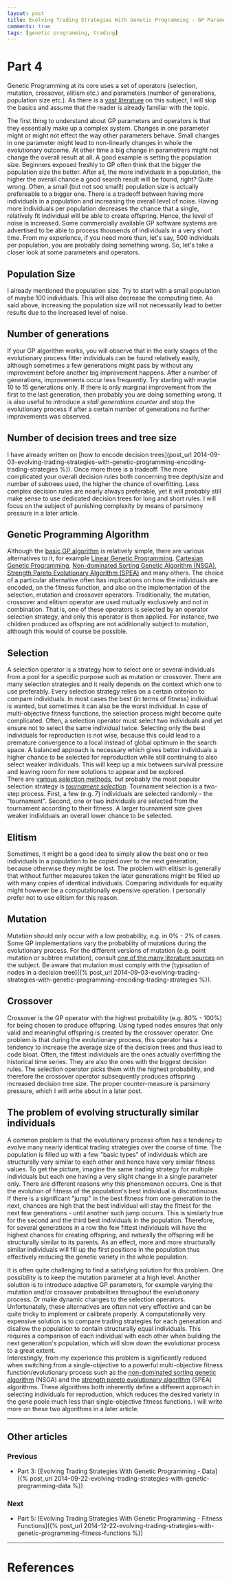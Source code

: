 ```yaml
---
layout: post
title: Evolving Trading Strategies With Genetic Programming - GP Parameters and Operators
comments: true
tags: [genetic programming, trading]
---
```

# Part 4
Genetic Programming at its core uses a set of operators (selection, mutation, crossover, elitism etc.) and parameters (number of generations, population size etc.). As there is a [vast literature](http://cswww.essex.ac.uk/staff/poli/gp-field-guide/) on this subject, I will skip the basics and assume that the reader is already familiar with the topic.<span class="more"></span>

The first thing to understand about GP parameters and operators is that they essentially make up a complex system. Changes in one parameter might or might not effect the way other parameters behave. Small changes in one parameter might lead to non-linearly changes in whole the evolutionary outcome. At other time a big change in parametrers might not change the overall result at all. A good example is setting the population size. Beginners exposed freshly to GP often think that the bigger the population size the better. After all, the more individuals in a population, the higher the overall chance a good search result will be found, right? Quite wrong. Often, a small (but not soo small!) population size is actually prefereable to a bigger one. There is a tradeoff between having more individuals in a population and increasing the overall level of noise. Having more individuals per population decreases the chance that a single, relatively fit individual will be able to create offspring. Hence, the level of noise is increased. Some commercially available GP software systems are advertised to be able to process thousends of individuals in a very short time. From my experience, if you need more than, let's say, 500 individuals per population, you are probably doing something wrong. So, let's take a closer look at some parameters and operators.

## Population Size
I already mentioned the population size. Try to start with a small population of maybe 100 individuals. This will also decrease the computing time. As said above, increasing the population size will not necessarily lead to better results due to the increased level of noise.

## Number of generations
If your GP algorithm works, you will observe that in the early stages of the evolutionary process fitter individuals can be found relatively easily, although sometimes a few generations might pass by without any improvement before another big improvement happens. After a number of generations, improvements occur less frequently. Try starting with maybe 10 to 15 generations only. If there is only marginal improvement from the first to the last generation, then probably you are doing something wrong. It is also useful to introduce a _stall generations counter_ and stop the evolutionary process if after a certain number of generations no further improvements was observed.

## Number of decision trees and tree size
I have already written on [how to encode decision trees](post_url 2014-09-03-evolving-trading-strategies-with-genetic-programming-encoding-trading-strategies %}). Once more there is a tradeoff. The more complicated your overall decision rules both concerning tree depth/size and number of subtrees used, the higher the chance of overfitting. Less complex decision rules are nearly always preferable, yet it will probably still make sense to use dedicated decision trees for long and short rules. I will focus on the subject of punishing complexity by means of parsimony pressure in a later article.

## Genetic Programming Algorithm
Although the [basic GP algorithm](http://www.geneticprogramming.com/Tutorial/index.html) is relatively simple, there are various alternatives to it, for example [Linear Genetic Programming](http://en.wikipedia.org/wiki/Linear_genetic_programming), [Cartesian Genetic Programming](http://researchcommons.waikato.ac.nz/bitstream/handle/10289/6838/Cartesian%20genetic%20programming%20for%20trading.pdf?sequence=1), [Non-dominated Sorting Genetic Algorithm (NSGA)](http://www.cleveralgorithms.com/nature-inspired/evolution/nsga.html), [Strength Pareto Evolutionary Algorithm (SPEA)](http://www.cleveralgorithms.com/nature-inspired/evolution/spea.html) and many others. The choice of a particular alternative often has implications on how the individuals are encoded, on the fitness function, and also on the implementation of the selection, mutation and crossover operators. Traditionally, the mutation, crossover and elitism operator are used mutually exclusively and not in combination. That is, one of these operators is selected by an operator selection strategy, and only this operator is then applied. For instance, two children produced as offspring are not additionally subject to mutation, although this would of course be possible.

## Selection
A selection operator is a strategy how to select one or several individuals from a pool for a specific purpose such as mutation or crossover. There are many selection strategies and it really depends on the context which one to use preferably. Every selection strategy relies on a certain criterion to compare individuals. In most cases the best (in terms of fitness) individual is wanted, but sometimes it can also be the worst individual. In case of multi-objective fitness functions, the selection process might become quite complicated. Often, a selection operator must select two individuals and yet ensure not to select the same individual twice. Selecting only the best individuals for reproduction is not wise, because this could lead to a premature convergence to a local instead of global optimum in the search space. A balanced approach is necessary which gives better individuals a higher chance to be selected for reproduction while still continuing to also select weaker individuals. This will keep up a mix between survival pressure and leaving room for new solutions to appear and be explored.  
There are [various selection methods](http://geneticprogramming.us/Selection.html), but probably the most popular selection strategy is [_tournament selection_](http://en.wikipedia.org/wiki/Tournament_selection). Tournament selection is a two-step process. First, a few (e.g. 7) individuals are selected randomly - the "tournament". Second, one or two individuals are selected from the tournament according to their fitness. A larger tournament size gives weaker individuals an overall lower chance to be selected.

## Elitism
Sometimes, it might be a good idea to simply allow the best one or two individuals in a population to be copied over to the next generation, because otherwise they might be lost. The problem with elitism is generally that without further measures taken the later generations might be filled up with many copies of identical individuals. Comparing individuals for equality might however be a computationally expensive operation. I personally prefer not to use elitism for this reason.

## Mutation
Mutation should only occur with a low probability, e.g. in 0% - 2% of cases. Some GP implementations vary the probability of mutations during the evolutionary process. For the different versions of mutation (e.g. point mutation or subtree mutation), consult [one of the many literature sources](http://cswww.essex.ac.uk/staff/poli/gp-field-guide/52GPMutation.html) on the subject. Be aware that mutation must comply with the [typisation of nodes in a decision tree]({% post_url 2014-09-03-evolving-trading-strategies-with-genetic-programming-encoding-trading-strategies %}).

## Crossover
Crossover is the GP operator with the highest probability (e.g. 80% - 100%) for being chosen to produce offspring. Using typed nodes ensures that only valid and meaningful offspring is created by the crossover operator. One problem is that during the evolutionary process, this operator has a tendency to increase the average size of the decision trees and thus lead to code bloat. Often, the fittest individuals are the ones actually overfitting the historical time series. They are also the ones with the biggest decision rules. The selection operator picks them with the highest probability, and therefore the crossover operator subsequently produces offspring increased decision tree size. The proper counter-measure is parsimony pressure, which I will write about in a later post.

## The problem of evolving structurally similar individuals
A common problem is that the evolutionary process often has a tendency to evolve many nearly identical trading strategies over the course of time. The population is filled up with a few "basic types" of individuals which are structurally very similar to each other and hence have very similar fitness values. To get the picture, imagine the same trading strategy for multiple individuals but each one having a very slight change in a single parameter only. There are different reasons why this phenomenon occurrs. One is that the evolution of fitness of the population's best individual is discontinuous. If there is a significant "jump" in the best fitness from one generation to the next, chances are high that the best individual will stay the fittest for the next few generations - until another such jump occurrs. This is similarly true for the second and the third best individuals in the population. Therefore, for several generations in a row the few fittest individuals will have the highest chances for creating offspring, and naturally the offspring will be structurally similar to its parents. As an effect, more and more structurally similar individuals will fill up the first positions in the population thus effectively reducing the genetic variety in the whole population.

It is often quite challenging to find a satisfying solution for this problem. One possibility is to keep the mutation parameter at a high level. Another solution is to introduce adaptive GP parameters, for example varying the mutation and/or crossover probabilities throughout the evolutionary process. Or make dynamic changes to the selection operators. Unfortunately, these alternatives are often not very effective and can be quite tricky to implement or calibrate properly. A computationally very expensive solution is to compare trading strategies for each generation and disallow the population to contain structurally equal individuals. This requires a comparison of each individual with each other when building the next generation's population, which will slow down the evolutionar process to a great extent.  
Interestingly, from my experience this problem is significantly reduced when switching from a single-objective to a powerful multi-objective fitness function/evolutionary process such as the [non-dominated sorting genetic algorithm](http://www.cleveralgorithms.com/nature-inspired/evolution/nsga.html) (NSGA) and the [strength pareto evolutionary algorithm](http://www.cleveralgorithms.com/nature-inspired/evolution/spea.html) (SPEA) algorithms. These algorithms both inherently define a different approach in selecting individuals for reproduction, which reduces the desired variety in the gene poole much less than single-objective fitness functions. I will write more on these two algorithms in a later article.

----

## Other articles

### Previous
* Part 3: [Evolving Trading Strategies With Genetic Programming - Data]({% post_url 2014-09-22-evolving-trading-strategies-with-genetic-programming-data %})

### Next
* Part 5: [Evolving Trading Strategies With Genetic Programming - Fitness Functions]({% post_url 2014-12-22-evolving-trading-strategies-with-genetic-programming-fitness-functions %})

----

# References